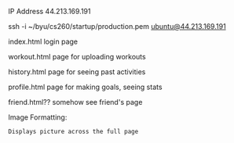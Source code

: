 IP Address
44.213.169.191

ssh -i ~/byu/cs260/startup/production.pem ubuntu@44.213.169.191


index.html
    login page

workout.html
    page for uploading workouts

history.html
    page for seeing past activities

profile.html
    page for making goals, seeing stats

friend.html??
    somehow see friend's page

Image Formatting:
    <style>
        img {
            width: 100%;
        }
    </style>

    Displays picture across the full page


